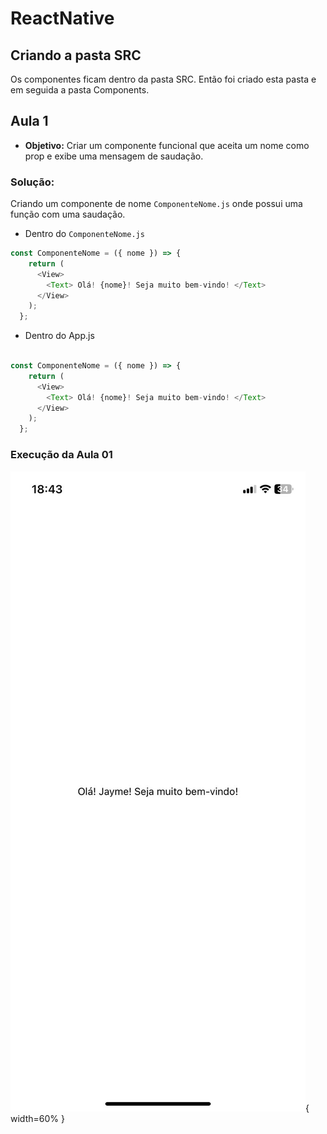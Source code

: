 #  ReactNative 

## Criando a pasta SRC

Os componentes ficam dentro da pasta SRC. Então foi criado esta pasta e em seguida a pasta Components. 

## Aula 1 

- **Objetivo:** Criar um componente funcional que aceita um nome como prop e exibe uma mensagem de saudação.

### Solução: 

Criando um componente de nome `ComponenteNome.js` onde possui uma função com uma saudação.

- Dentro do `ComponenteNome.js`

~~~ javascript 
const ComponenteNome = ({ nome }) => {
    return (
      <View>
        <Text> Olá! {nome}! Seja muito bem-vindo! </Text>
      </View>
    );
  };
~~~

- Dentro do App.js

~~~ javascript 

const ComponenteNome = ({ nome }) => {
    return (
      <View>
        <Text> Olá! {nome}! Seja muito bem-vindo! </Text>
      </View>
    );
  };

~~~

### Execução da Aula 01 

![Aula 01](/Prints/Aula%2001.jpg){ width=60% }
